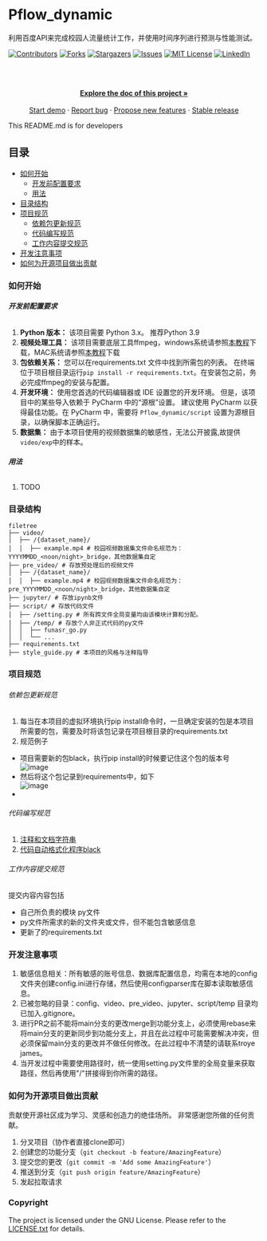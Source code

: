 

# Pflow_dynamic

利用百度API来完成校园人流量统计工作，并使用时间序列进行预测与性能测试。

<!-- PROJECT SHIELDS -->

[![Contributors][contributors-shield]][contributors-url]
[![Forks][forks-shield]][forks-url]
[![Stargazers][stars-shield]][stars-url]
[![Issues][issues-shield]][issues-url]
[![MIT License][license-shield]][license-url]
[![LinkedIn][linkedin-shield]][linkedin-url]

<!-- PROJECT LOGO -->
<br />

<p align="center">
  <a href="https://github.com/TroyeJames9/Pflow_dynamic/">
  </a>
  <p align="center">
    <br />
    <a href="https://www.mubu.com/doc/HBnmzNb3PI"><strong>Explore the doc of this project »</strong></a>
    <br />
    <br />
    <a href="https://github.com/TroyeJames9/Pflow_dynamic/blob/main/jupyter/funasr_run_single.ipynb">Start demo</a>
    ·
    <a href="https://github.com/TroyeJames9/Pflow_dynamic/issues">Report bug</a>
    ·
    <a href="https://github.com/TroyeJames9/Pflow_dynamic/issues">Propose new features</a>
    ·
    <a href="https://github.com/TroyeJames9/Pflow_dynamic/releases/">Stable release</a>
  </p>

</p>


 This README.md is for developers
 
## 目录

- [如何开始](#如何开始)
  - [开发前配置要求](#开发前配置要求)
  - [用法](#用法)
- [目录结构](#目录结构)
- [项目规范](#项目规范)
  - [依赖包更新规范](#依赖包更新规范)
  - [代码编写规范](#代码编写规范)
  - [工作内容提交规范](#工作内容提交规范)
- [开发注意事项](#开发注意事项)
- [如何为开源项目做出贡献](#如何为开源项目做出贡献)

### 如何开始

###### **开发前配置要求**

1. **Python 版本：** 该项目需要 Python 3.x。 推荐Python 3.9
2. **视频处理工具：** 该项目需要底层工具ffmpeg，windows系统请参照[本教程](https://phoenixnap.com/kb/ffmpeg-windows)下载，MAC系统请参照[本教程](https://phoenixnap.com/kb/ffmpeg-mac)下载
3. **包依赖关系：** 您可以在requirements.txt 文件中找到所需包的列表。 在终端位于项目根目录运行`pip install -r requirements.txt`。在安装包之前，务必完成ffmpeg的安装与配置。
4. **开发环境：** 使用您首选的代码编辑器或 IDE 设置您的开发环境。 但是，该项目中的某些导入依赖于 PyCharm 中的“源根”设置。 建议使用 PyCharm 以获得最佳功能。在 PyCharm 中，需要将 `Pflow_dynamic/script` 设置为源根目录，以确保脚本正确运行。
5. **数据集：** 由于本项目使用的视频数据集的敏感性，无法公开披露,故提供`video/exp`中的样本。

###### **用法**

1. TODO

### 目录结构

```
filetree 
├── video/
│  ├── /{dataset_name}/
│  │  ├── example.mp4 # 校园视频数据集文件命名规范为：YYYYMMDD_<noon/night>_bridge，其他数据集自定
├── pre_video/ # 存放预处理后的视频文件
│  ├── /{dataset_name}/
│  │  ├── example.mp4 # 校园视频数据集文件命名规范为：pre_YYYYMMDD_<noon/night>_bridge，其他数据集自定
├── jupyter/ # 存放ipynb文件
├── script/ # 存放代码文件
│  ├── /setting.py # 所有跨文件全局变量均由该模块计算和分配。
│  ├── /temp/ # 存放个人非正式代码的py文件
│  │  ├── funasr_go.py
│  │  └── ...
├── requirements.txt
├── style_guide.py # 本项目的风格与注释指导

```

### 项目规范

###### 依赖包更新规范
1. 每当在本项目的虚拟环境执行pip install命令时，一旦确定安装的包是本项目所需要的包，需要及时将该包记录在项目根目录的requirements.txt
2. 规范例子  
- 项目需要新的包black，执行pip install的时候要记住这个包的版本号  
![image](https://github.com/TroyeJames9/Pflow_dynamic/blob/main/IMG/requrie_1.jpg)
- 然后将这个包记录到requirements中，如下  
![image](https://github.com/TroyeJames9/Pflow_dynamic/blob/main/IMG/requrie_2.jpg)
- 
###### 代码编写规范
1. [注释和文档字符串](https://mubu.com/doc/4v3SAhMn7es#o-9LDwq4Ni1S)
2. [代码自动格式化程序black](https://mubu.com/doc/4v3SAhMn7es#o-oIpzb5N96T)

###### 工作内容提交规范
提交内容内容包括
- 自己所负责的模块 py文件
- py文件所需求的新的文件夹或文件，但不能包含敏感信息
- 更新了的requirements.txt

### 开发注意事项
1. 敏感信息相关：所有敏感的账号信息、数据库配置信息，均需在本地的config文件夹创建config.ini进行存储，然后使用configparser库在脚本读取敏感信息。
2. 已被忽略的目录：config、video、pre_video、jupyter、script/temp 目录均已加入.gitignore。
3. 进行PR之前不能将main分支的更改merge到功能分支上，必须使用rebase来将main分支的更新同步到功能分支上，并且在此过程中可能需要解决冲突，但必须保留main分支的更改并不做任何修改。在此过程中不清楚的请联系troye james。
4. 当开发过程中需要使用路径时，统一使用setting.py文件里的全局变量来获取路径，然后再使用"/"拼接得到你所需的路径。

### 如何为开源项目做出贡献

贡献使开源社区成为学习、灵感和创造力的绝佳场所。 非常感谢您所做的任何贡献。


1. 分叉项目（协作者直接clone即可）
2. 创建您的功能分支（`git checkout -b feature/AmazingFeature`）
3. 提交您的更改（`git commit -m 'Add some AmazingFeature'`）
4. 推送到分支（`git push origin feature/AmazingFeature`）
5. 发起拉取请求

### Copyright

The project is licensed under the GNU License. Please refer to the [LICENSE.txt](https://github.com/TroyeJames9/Pflow_dynamic/LICENSE.txt) for details. 

<!-- links -->
[your-project-path]:TroyeJames9/Pflow_dynamic
[contributors-shield]: https://img.shields.io/github/contributors/TroyeJames9/Pflow_dynamic.svg?style=flat-square
[contributors-url]: https://github.com/TroyeJames9/Pflow_dynamic/graphs/contributors
[forks-shield]: https://img.shields.io/github/forks/TroyeJames9/Pflow_dynamic.svg?style=flat-square
[forks-url]: https://github.com/TroyeJames9/Pflow_dynamic/network/members
[stars-shield]: https://img.shields.io/github/stars/TroyeJames9/Pflow_dynamic.svg?style=flat-square
[stars-url]: https://github.com/TroyeJames9/Pflow_dynamic/stargazers
[issues-shield]: https://img.shields.io/github/issues/TroyeJames9/Pflow_dynamic.svg?style=flat-square
[issues-url]: https://img.shields.io/github/issues/TroyeJames9/Pflow_dynamic.svg
[license-shield]: https://img.shields.io/github/license/TroyeJames9/Pflow_dynamic.svg?style=flat-square
[license-url]: https://github.com/TroyeJames9/Pflow_dynamic/LICENSE.txt
[linkedin-shield]: https://img.shields.io/badge/-LinkedIn-black.svg?style=flat-square&logo=linkedin&colorB=555
[linkedin-url]: https://linkedin.com/in/shaojintian




